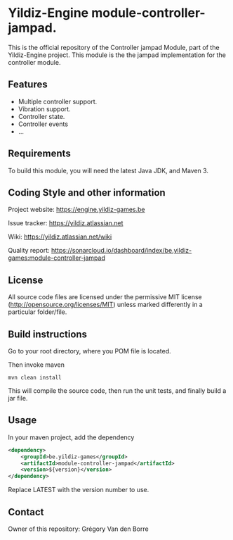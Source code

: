 # Yildiz-Engine module-controller-jampad.

This is the official repository of the Controller jampad Module, part of the Yildiz-Engine project.
This module is the the jampad implementation for the controller module.

## Features

* Multiple controller support.
* Vibration support.
* Controller state.
* Controller events
* ...

## Requirements

To build this module, you will need the latest Java JDK, and Maven 3.

## Coding Style and other information

Project website:
https://engine.yildiz-games.be

Issue tracker:
https://yildiz.atlassian.net

Wiki:
https://yildiz.atlassian.net/wiki

Quality report:
https://sonarcloud.io/dashboard/index/be.yildiz-games:module-controller-jampad

## License

All source code files are licensed under the permissive MIT license
(http://opensource.org/licenses/MIT) unless marked differently in a particular folder/file.

## Build instructions

Go to your root directory, where you POM file is located.

Then invoke maven

	mvn clean install

This will compile the source code, then run the unit tests, and finally build a jar file.

## Usage

In your maven project, add the dependency

```xml
<dependency>
    <groupId>be.yildiz-games</groupId>
    <artifactId>module-controller-jampad</artifactId>
    <version>${version}</version>
</dependency>
```
Replace LATEST with the version number to use.

## Contact
Owner of this repository: Grégory Van den Borre